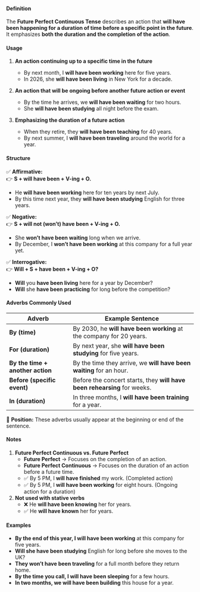 #### **Definition**

The **Future Perfect Continuous Tense** describes an action that **will have been happening for a duration of time before a specific point in the future**. It emphasizes **both the duration and the completion of the action**.

#### **Usage**

1. **An action continuing up to a specific time in the future**
    - By next month, I **will have been working** here for five years.
    - In 2026, she **will have been living** in New York for a decade.
2. **An action that will be ongoing before another future action or event**
    - By the time he arrives, we **will have been waiting** for two hours.
    - She **will have been studying** all night before the exam.
3. **Emphasizing the duration of a future action**
    
    - When they retire, they **will have been teaching** for 40 years.
    - By next summer, I **will have been traveling** around the world for a year.

#### **Structure**

✅ **Affirmative:**  
👉 **S + will have been + V-ing + O.**

- He **will have been working** here for ten years by next July.
- By this time next year, they **will have been studying** English for three years.

✅ **Negative:**  
👉 **S + will not (won’t) have been + V-ing + O.**

- She **won’t have been waiting** long when we arrive.
- By December, I **won’t have been working** at this company for a full year yet.

✅ **Interrogative:**  
👉 **Will + S + have been + V-ing + O?**

- **Will** you **have been living** here for a year by December?
- **Will** she **have been practicing** for long before the competition?

#### **Adverbs Commonly Used**

|**Adverb**|**Example Sentence**|
|---|---|
|**By (time)**|By 2030, he **will have been working** at the company for 20 years.|
|**For (duration)**|By next year, she **will have been studying** for five years.|
|**By the time + another action**|By the time they arrive, we **will have been waiting** for an hour.|
|**Before (specific event)**|Before the concert starts, they **will have been rehearsing** for weeks.|
|**In (duration)**|In three months, I **will have been training** for a year.|

📌 **Position:** These adverbs usually appear at the beginning or end of the sentence.

#### **Notes**

1. **Future Perfect Continuous vs. Future Perfect**
    - **Future Perfect** → Focuses on the completion of an action.
    - **Future Perfect Continuous** → Focuses on the duration of an action before a future time.
    - ✅ By 5 PM, I **will have finished** my work. (Completed action)
    - ✅ By 5 PM, I **will have been working** for eight hours. (Ongoing action for a duration)
2. **Not used with stative verbs**
    - ❌ He **will have been knowing** her for years.
    - ✅ He **will have known** her for years.

#### **Examples**
- **By the end of this year, I will have been working** at this company for five years.
- **Will she have been studying** English for long before she moves to the UK?
- **They won’t have been traveling** for a full month before they return home.
- **By the time you call, I will have been sleeping** for a few hours.
- **In two months, we will have been building** this house for a year.